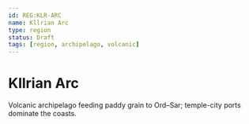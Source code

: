 ```yaml
---
id: REG:KLR-ARC
name: Kllrian Arc
type: region
status: Draft
tags: [region, archipelago, volcanic]
---
```


# Kllrian Arc

Volcanic archipelago feeding paddy grain to Ord–Sar; temple-city ports dominate the coasts.
